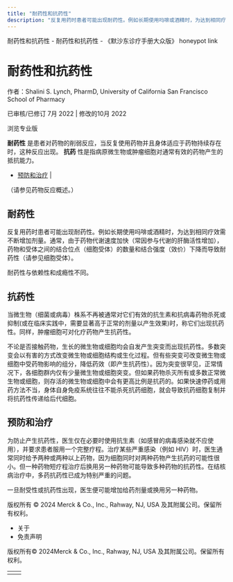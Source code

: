 ```yaml
---
title: "耐药性和抗药性"
description: "反复用药时患者可能出现耐药性。例如长期使用吗啡或酒精时，为达到相同疗效需不断增加剂量。通常，由于药物代谢速度加快（常因参与代谢的肝酶活性增加），药物和受体之间的结合位点（细胞受体）的数量和结合强度（效价）下降而导致耐药性（请参见细胞受体）。"
---
```


﻿耐药性和抗药性 \- 耐药性和抗药性 \- 《默沙东诊疗手册大众版》 honeypot link

# 耐药性和抗药性

作者：Shalini S. Lynch, PharmD, University of California San Francisco School of Pharmacy

已审核/已修订 7月 2022 \| 修改的10月 2022

浏览专业版

**耐药性** 是患者对药物的削弱反应，当反复使用药物并且身体适应于药物持续存在时，这种反应出现。 **抗药** 性是指病原微生物或肿瘤细胞对通常有效的药物产生的抵抗能力。

- [预防和治疗](#预防和治疗_v716115_zh) \|

（请参见药物反应概述。）

## 耐药性

反复用药时患者可能出现耐药性。例如长期使用吗啡或酒精时，为达到相同疗效需不断增加剂量。通常，由于药物代谢速度加快（常因参与代谢的肝酶活性增加），药物和受体之间的结合位点（细胞受体）的数量和结合强度（效价）下降而导致耐药性（请参见细胞受体）。

耐药性与依赖性和成瘾性不同。

## 抗药性

当微生物（细菌或病毒）株系不再被通常对它们有效的抗生素和抗病毒药物杀死或抑制(或在临床实践中，需要显著高于正常的剂量以产生效果)时，称它们出现抗药性。同样，肿瘤细胞可对化疗药物产生抗药性。

不论是否接触药物，生长的微生物或细胞均会自发产生突变而出现抗药性。多数突变会以有害的方式改变微生物或细胞结构或生化过程。但有些突变可改变微生物或细胞中受药物影响的组分，降低药效（即产生抗药性）。因为突变很罕见，正常情况下，各细胞群内仅有少量微生物或细胞突变。但如果药物杀灭所有或多数正常微生物或细胞，则存活的微生物或细胞中会有更高比例是抗药的。如果快速停药或用药方法不当，身体自身免疫系统往往不能杀死抗药细胞，就会导致抗药细胞复制并将抗药性传递给后代细胞。

## 预防和治疗

为防止产生抗药性，医生仅在必要时使用抗生素（如感冒的病毒感染就不应使用），并要求患者服用一个完整疗程。治疗某些严重感染（例如 HIV）时，医生通常同时给予两种或两种以上药物，因为细胞同时对两种药物产生抗药的可能性很小。但一种药物短疗程治疗后换用另一种药物可能导致多种药物的抗药性。在结核病治疗中，多药抗药性已成为特别严重的问题。

一旦耐受性或抗药性出现，医生便可能增加给药剂量或换用另一种药物。



版权所有 © 2024
Merck & Co., Inc., Rahway, NJ, USA 及其附属公司。保留所有权利。

- 关于
- 免责声明

版权所有© 2024Merck & Co., Inc., Rahway, NJ, USA 及其附属公司。保留所有权利。

|     |     |
| --- | --- |
|  |  |